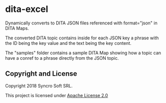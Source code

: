 # dita-excel
Dynamically converts to DITA JSON files referenced with format="json" in DITA Maps.

The converted DITA topic contains inside for each JSON key a phrase with the ID being the key value and the text being the key content.

The "samples" folder contains a sample DITA Map showing how a topic can have a conref to a phrase directly from the JSON topic.

Copyright and License
---------------------
Copyright 2018 Syncro Soft SRL.

This project is licensed under [Apache License 2.0](https://github.com/oxygenxml/dita-json/blob/master/LICENSE)

